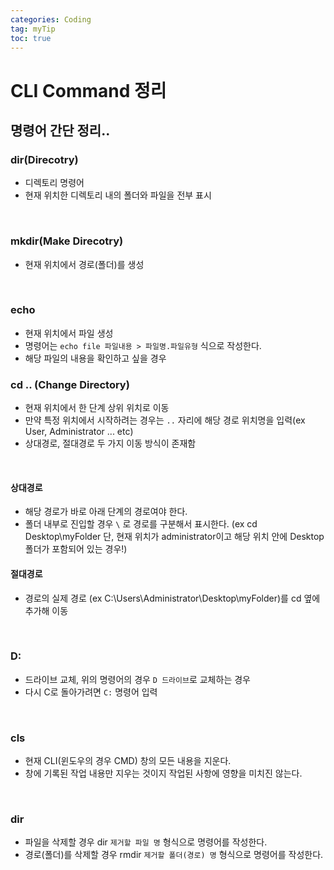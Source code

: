 ```yaml
---
categories: Coding
tag: myTip
toc: true
---
```


# CLI Command 정리
## 명령어 간단 정리..

### dir(Direcotry)
 * 디렉토리 명령어 
 * 현재 위치한 디렉토리 내의 폴더와 파일을 전부 표시

<br>

### mkdir(Make Direcotry)
  * 현재 위치에서 경로(폴더)를 생성

<br>

### echo
  * 현재 위치에서 파일 생성
  * 명령어는 `echo file 파일내용 > 파일명.파일유형` 식으로 작성한다. 
  * 해당 파일의 내용을 확인하고 싶을 경우 

### cd .. (Change Directory)
  * 현재 위치에서 한 단계 상위 위치로 이동
  * 만약 특정 위치에서 시작하려는 경우는 `..` 자리에 해당 경로 위치명을 입력(ex User, Administrator ... etc)
  * 상대경로, 절대경로 두 가지 이동 방식이 존재함

<br>

#### 상대경로
  * 해당 경로가 바로 아래 단계의 경로여야 한다. 
  * 폴더 내부로 진입할 경우 `\` 로 경로를 구분해서 표시한다. (ex cd Desktop\myFolder  단, 현재 위치가 administrator이고 해당 위치 안에 Desktop 폴더가 포함되어 있는 경우!)


#### 절대경로
  * 경로의 실제 경로 (ex C:\Users\Administrator\Desktop\myFolder)를 cd 옆에 추가해 이동

<br>

### D: 
  * 드라이브 교체, 위의 명령어의 경우 `D 드라이브`로 교체하는 경우
  * 다시 C로 돌아가려면 `C:` 명령어 입력

<br>

### cls
  * 현재 CLI(윈도우의 경우 CMD) 창의 모든 내용을 지운다. 
  * 창에 기록된 작업 내용만 지우는 것이지 작업된 사항에 영향을 미치진 않는다.

<br>

### dir
  * 파일을 삭제할 경우 dir `제거할 파일 명` 형식으로 명령어를 작성한다.
  * 경로(폴더)를 삭제할 경우 rmdir `제거할 폴더(경로) 명` 형식으로 명령어를 작성한다.

